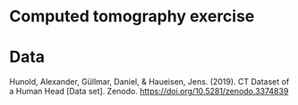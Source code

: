 # Computed tomography exercise

# Data

Hunold, Alexander, Güllmar, Daniel, & Haueisen, Jens. (2019). CT Dataset of a Human Head [Data set]. Zenodo. https://doi.org/10.5281/zenodo.3374839
